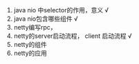 1.  java nio 中selector的作用，意义  √ 
2.  java nio包含哪些组件      √   
3.  netty编写rpc，             
4.  netty的server启动流程， client 启动流程   √  
5.  netty的组件    
6.  netty的应用  